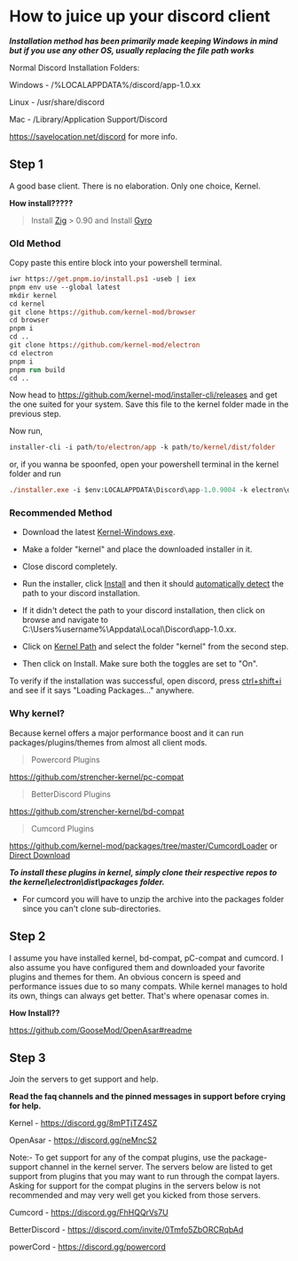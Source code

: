 # How to juice up your discord client

***Installation method has been primarily made keeping Windows in mind but if you use any other OS, usually replacing the file path works***

Normal Discord Installation Folders:

Windows - /%LOCALAPPDATA%/discord/app-1.0.xx

Linux - /usr/share/discord

Mac - /Library/Application Support/Discord

<https://savelocation.net/discord> for more info.

## Step 1

A good base client. There is no elaboration. Only one choice, Kernel.

**How install?????**

> Install [Zig](https://github.com/ziglang/zig/wiki/Install-Zig-from-a-Package-Manager) > 0.90
> and Install [Gyro](https://github.com/mattnite/gyro#installation)

### Old Method

Copy paste this entire block into your powershell terminal.

```ps
iwr https://get.pnpm.io/install.ps1 -useb | iex
pnpm env use --global latest
mkdir kernel
cd kernel
git clone https://github.com/kernel-mod/browser
cd browser
pnpm i
cd ..
git clone https://github.com/kernel-mod/electron
cd electron
pnpm i
pnpm run build
cd ..
```

Now head to <https://github.com/kernel-mod/installer-cli/releases> and get the one suited for your system.
Save this file to the kernel folder made in the previous step.

Now run,

```ps
installer-cli -i path/to/electron/app -k path/to/kernel/dist/folder
```

or, if you wanna be spoonfed, open your powershell terminal in the kernel folder and run

```ps
./installer.exe -i $env:LOCALAPPDATA\Discord\app-1.0.9004 -k electron\dist
```

### Recommended Method

- Download the latest [Kernel-Windows.exe](https://github.com/strencher-kernel/gui-installer/releases/tag/v1.0.1).

- Make a folder "kernel" and place the downloaded installer in it.

- Close discord completely.

- Run the installer, click [Install](https://i.imgur.com/SJjbt0P.png) and then it should [automatically detect](https://i.imgur.com/hOQFuSu.png) the path to your discord installation.

- If it didn't detect the path to your discord installation, then click on browse and navigate to C:\Users\%username%\Appdata\Local\Discord\app-1.0.xx.

- Click on [Kernel Path](https://i.imgur.com/zH6bBgf.png) and select the folder "kernel" from the second step.

- Then click on Install. Make sure both the toggles are set to "On".

To verify if the installation was successful, open discord, press [ctrl+shift+i](https://pastebin.com/6yyJgwGS) and see if it says "Loading Packages..." anywhere.

### Why kernel?

Because kernel offers a major performance boost and it can run packages/plugins/themes from almost all client mods.

> Powercord Plugins

<https://github.com/strencher-kernel/pc-compat>

> BetterDiscord Plugins

<https://github.com/strencher-kernel/bd-compat>

> Cumcord Plugins

<https://github.com/kernel-mod/packages/tree/master/CumcordLoader> or [Direct Download](https://download-directory.github.io/?url=https%3A%2F%2Fgithub.com%2Fkernel-mod%2Fpackages%2Ftree%2Fmaster%2FCumcordLoader)

***To install these plugins in kernel, simply clone their respective repos to the kernel\electron\dist\packages folder.***

- For cumcord you will have to unzip the archive into the packages folder since you can't clone sub-directories.

## Step 2

I assume you have installed kernel, bd-compat, pC-compat and cumcord. I also assume you have configured them and downloaded your favorite plugins and themes for them. An obvious concern is speed and performance issues due to so many compats. While kernel manages to hold its own, things can always get better. That's where openasar comes in.

**How Install??**

<https://github.com/GooseMod/OpenAsar#readme>

## Step 3

Join the servers to get support and help.

**Read the faq channels and the pinned messages in support before crying for help.**

Kernel - <https://discord.gg/8mPTjTZ4SZ>

OpenAsar - <https://discord.gg/neMncS2>

Note:-
To get support for any of the compat plugins, use the package-support channel in the kernel server.
The servers below are listed to get support from plugins that you may want to run through the compat layers.
Asking for support for the compat plugins in the servers below is not recommended and may very well get you kicked from those servers.

Cumcord - <https://discord.gg/FhHQQrVs7U>

BetterDiscord - <https://discord.com/invite/0Tmfo5ZbORCRqbAd>

powerCord - <https://discord.gg/powercord>
